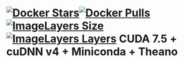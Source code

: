 [![Docker Stars](https://img.shields.io/docker/stars/tboquet/anacuthe7hc4.svg)](https://hub.docker.com/r/tboquet/anacuthe7hc4/)[![Docker Pulls](https://img.shields.io/docker/pulls/tboquet/anacuthe7hc4.svg)](https://hub.docker.com/r/tboquet/anacuthe7hc4/)[![ImageLayers Size](https://img.shields.io/imagelayers/image-size/tboquet/anacuthe7hc4/latest.svg)](https://imagelayers.io/?images=tboquet%2Fanacuthe7hc4:latest)[![ImageLayers Layers](https://img.shields.io/imagelayers/layers/tboquet/anacuthe7hc4/latest.svg)](https://imagelayers.io/?images=tboquet%2Fanacuthe7hc4:latest)
**CUDA 7.5 + cuDNN v4 + Miniconda + Theano**
============================================
